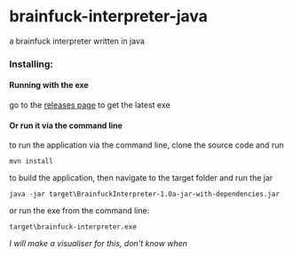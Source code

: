 # brainfuck-interpreter-java
a brainfuck interpreter written in java

### Installing:
#### Running with the exe
go to the [releases page](https://github.com/SemvdH/brainfuck-interpreter-java/releases) to get the latest exe




#### Or run it via the command line
to run the application via the command line, clone the source code and run

```mvn install```

to build the application, then navigate to the target folder and run the jar

```java -jar target\BrainfuckInterpreter-1.0a-jar-with-dependencies.jar```

or run the exe from the command line:

```target\brainfuck-interpreter.exe```

_I will make a visualiser for this, don't know when_
